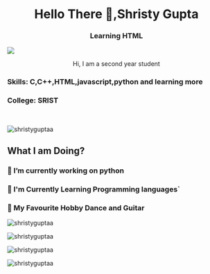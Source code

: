 <h1 align="center">Hello There 🤙,Shristy Gupta </h1>

<h3 align="center"> Learning HTML </h3>


![](https://raw.githubusercontent.com/halfrost/halfrost/master/icons/header_.png)


<p align="center"> Hi, I am a second year student </p>

<h3> Skills: C,C++,HTML,javascript,python and learning more</h3>

<h3> College: SRIST </h3> <br />

<p align="left"> <img src="https://komarev.com/ghpvc/?username=shristyguptaa&label=Profile%20views&color=0e75b6&style=flat" alt="shristyguptaa"> </p>

<h2 align="left"> What I am Doing? </h2>

<h3>🚧 I’m currently working on python</h3>

<h3>📑 I'm Currently Learning Programming languages`</h3>

<h3>🏅 My Favourite Hobby Dance and Guitar </h3>


<p align="left"> <img src="https://github-profile-trophy.vercel.app/?username=shristyguptaa" alt="shristyguptaa"> </p>

<p align="left"> <img src="https://github-readme-streak-stats.herokuapp.com/?user=shristyguptaa&" alt="shristyguptaa" > </p>

<p align="left"> <img src="https://github-readme-stats.vercel.app/api/top-langs?username=shristyguptaa&show_icons=true&locale=en&layout=compact" alt="shristyguptaa" > </p>

<p align="left"> <img src="https://github-readme-stats.vercel.app/api?username=shristyguptaa&show_icons=true&locale=en" alt="shristyguptaa" ></p><!-- - 👋 Hi, I’m @shristyguptaa
- 👀 I’m interested in Coding
- 🌱 I’m currently learning C++
- 💞️ I’m looking to collaborate on new projects 
<!---
shristyguptaa/shristyguptaa is a ✨ special ✨ repository because its `README.md` (this file) appears on your GitHub profile.
You can click the Preview link to take a look at your changes.
---
 -->
